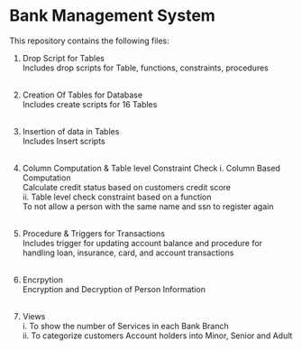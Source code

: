 # Bank Management System

This repository contains the following files:<br>
1. Drop Script for Tables<br>
	Includes drop scripts for Table, functions, constraints, procedures<br><br>

2. Creation Of Tables for Database<br>
	Includes create scripts for 16 Tables<br><br>

3. Insertion of data in Tables<br>
	Includes Insert scripts<br><br>

4. Column Computation & Table level Constraint Check
	i. Column Based Computation<br>
      		Calculate credit status based on customers credit score<br>
	ii. Table level check constraint based on a function<br>
		To not allow a person with the same name and ssn to register again<br><br>

5. Procedure & Triggers for Transactions<br>
	Includes trigger for updating account balance and procedure for handling loan, insurance, card, and account transactions<br><br>

6. Encrpytion<br>
	Encryption and Decryption of Person Information<br><br>

7. Views<br>
	i. To show the number of Services in each Bank Branch<br>
	ii. To categorize customers Account holders into Minor, Senior and Adult<br><br>
